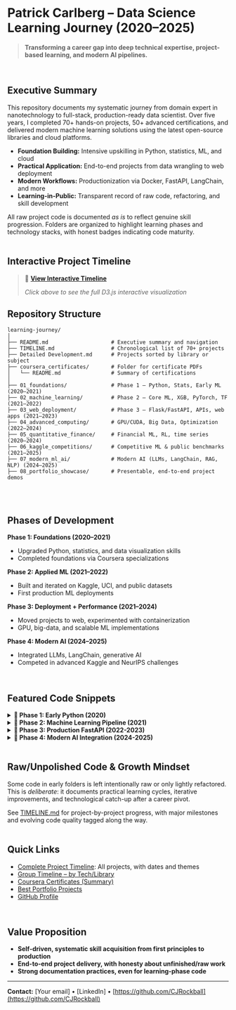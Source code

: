 # Patrick Carlberg – Data Science Learning Journey (2020–2025)

> **Transforming a career gap into deep technical expertise, project-based learning, and modern AI pipelines.**
<br>


## Executive Summary

This repository documents my systematic journey from domain expert in nanotechnology to full-stack, production-ready data scientist. Over five years, I completed 70+ hands-on projects, 50+ advanced certifications, and delivered modern machine learning solutions using the latest open-source libraries and cloud platforms.

- **Foundation Building:** Intensive upskilling in Python, statistics, ML, and cloud
- **Practical Application:** End-to-end projects from data wrangling to web deployment
- **Modern Workflows:** Productionization via Docker, FastAPI, LangChain, and more
- **Learning-in-Public:** Transparent record of raw code, refactoring, and skill development

All raw project code is documented *as is* to reflect genuine skill progression. Folders are organized to highlight learning phases and technology stacks, with honest badges indicating code maturity.
<br>
<br>


## Interactive Project Timeline

> 🚀 **[View Interactive Timeline](https://cjrockball.github.io/learning-journey/assets/timeline.html)** 
> 
> *Click above to see the full D3.js interactive visualization*



## Repository Structure

```shell
learning-journey/
│
├── README.md                    # Executive summary and navigation
├── TIMELINE.md                  # Chronological list of 70+ projects
├── Detailed Development.md      # Projects sorted by library or subject 
├── coursera_certificates/       # Folder for certificate PDFs
│   └── README.md                # Summary of certifications
│
├── 01_foundations/              # Phase 1 – Python, Stats, Early ML (2020–2021)
├── 02_machine_learning/         # Phase 2 – Core ML, XGB, PyTorch, TF (2021–2022)
├── 03_web_deployment/           # Phase 3 – Flask/FastAPI, APIs, web apps (2021–2023)
├── 04_advanced_computing/       # GPU/CUDA, Big Data, Optimization (2022–2024)
├── 05_quantitative_finance/     # Financial ML, RL, time series (2020–2024)
├── 06_kaggle_competitions/      # Competitive ML & public benchmarks (2021–2025)
├── 07_modern_ml_ai/             # Modern AI (LLMs, LangChain, RAG, NLP) (2024–2025)
├── 08_portfolio_showcase/       # Presentable, end-to-end project demos
```
<br>
<br>


## Phases of Development

**Phase 1: Foundations (2020–2021)**
- Upgraded Python, statistics, and data visualization skills
- Completed foundations via Coursera specializations

**Phase 2: Applied ML (2021–2022)**
- Built and iterated on Kaggle, UCI, and public datasets
- First production ML deployments

**Phase 3: Deployment + Performance (2021–2024)**
- Moved projects to web, experimented with containerization
- GPU, big-data, and scalable ML implementations

**Phase 4: Modern AI (2024–2025)**
- Integrated LLMs, LangChain, generative AI
- Competed in advanced Kaggle and NeurIPS challenges
<br>


## Featured Code Snippets

<details>
<summary><b>🐍 Phase 1: Early Python (2020)</b></summary>

```python
# First data visualization - humble beginnings
import pandas as pd
import matplotlib.pyplot as plt

df = pd.read_csv('stock_data.csv')
df['price'].plot(title='My First Stock Chart')
plt.show()
```
</details>

<details>
<summary><b>🤖 Phase 2: Machine Learning Pipeline (2021)</b></summary>

```python
# XGBoost model with proper validation
from xgboost import XGBClassifier
from sklearn.model_selection import cross_val_score

model = XGBClassifier(
    n_estimators=1000,
    max_depth=6,
    learning_rate=0.1,
    subsample=0.8,
    random_state=42
)

scores = cross_val_score(model, X_train, y_train, cv=5, scoring='roc_auc')
print(f"CV AUC: {scores.mean():.4f} (+/- {scores.std() * 2:.4f})")
```
</details>

<details>
<summary><b>🚀 Phase 3: Production FastAPI (2022-2023)</b></summary>

```python
# Full-stack ML serving with FastAPI
from fastapi import FastAPI, HTTPException
from pydantic import BaseModel
import torch
import asyncio

app = FastAPI(title="ML Model API", version="2.0.0")

class PredictionRequest(BaseModel):
    features: List[float]
    model_version: str = "v1.2"

@app.post("/predict")
async def predict(request: PredictionRequest):
    try:
        model = await load_model_async(request.model_version)
        prediction = model.predict(torch.tensor(request.features))
        return {"prediction": prediction.item(), "confidence": 0.95}
    except Exception as e:
        raise HTTPException(status_code=500, detail=str(e))
```
</details>

<details>
<summary><b>🧠 Phase 4: Modern AI Integration (2024-2025)</b></summary>

```python
# LangChain RAG system with custom retrieval
from langchain.vectorstores import Chroma
from langchain.embeddings import HuggingFaceEmbeddings
from langchain.chains import RetrievalQA

class CustomRAGSystem:
    def __init__(self, docs_path: str):
        self.embeddings = HuggingFaceEmbeddings(
            model_name="sentence-transformers/all-MiniLM-L6-v2"
        )
        self.vectorstore = Chroma.from_documents(
            documents=self.load_documents(docs_path),
            embedding=self.embeddings
        )
        self.qa_chain = RetrievalQA.from_chain_type(
            llm=self.setup_llm(),
            retriever=self.vectorstore.as_retriever(search_kwargs={"k": 3})
        )
    
    async def query(self, question: str) -> str:
        return await self.qa_chain.arun(question)
```
</details>
<br>

## Raw/Unpolished Code & Growth Mindset

Some code in early folders is left intentionally raw or only lightly refactored. This is *deliberate*: it documents practical learning cycles, iterative improvements, and technological catch-up after a career pivot.

See [TIMELINE.md](./TIMELINE.md) for project-by-project progress, with major milestones and evolving code quality tagged along the way.
<br>
<br>


## Quick Links

- [Complete Project Timeline](./TIMELINE.md): All projects, with dates and themes
- [Group Timeline – by Tech/Library](./Make%20a%20md%20file.md)
- [Coursera Certificates (Summary)](./coursera_certificates/README.md)
- [Best Portfolio Projects](./08_portfolio_showcase/)
- [GitHub Profile](https://github.com/CJRockball)
<br>

## Value Proposition

- **Self-driven, systematic skill acquisition from first principles to production**
- **End-to-end project delivery, with honesty about unfinished/raw work**
- **Strong documentation practices, even for learning-phase code**

---

**Contact:** [Your email] • [LinkedIn] • [https://github.com/CJRockball](https://github.com/CJRockball)
